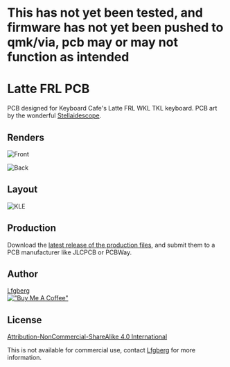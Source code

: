 # This has not yet been tested, and firmware has not yet been pushed to qmk/via, pcb may or may not function as intended

# Latte FRL PCB

PCB designed for Keyboard Cafe's Latte FRL WKL TKL keyboard. PCB art by the wonderful [Stellaidescope](https://twitter.com/stellaidoscope).

## Renders

![Front](https://i.imgur.com/SLM1hDO.png)

![Back](https://i.imgur.com/elpFzMP.png)

## Layout

![KLE](https://i.imgur.com/OK7Qoid.png)

## Production

Download the [latest release of the production files](https://github.com/lfgberg/latte-frl-pcb/releases), and submit them to a PCB manufacturer like JLCPCB or PCBWay.

## Author
[Lfgberg](https://github.com/lfgberg)
<br>
[!["Buy Me A Coffee"](https://www.buymeacoffee.com/assets/img/custom_images/orange_img.png)](https://www.buymeacoffee.com/lfgberg)

## License
[Attribution-NonCommercial-ShareAlike 4.0 International](https://creativecommons.org/licenses/by-nc-sa/4.0/)

This is not available for commercial use, contact [Lfgberg](https://github.com/lfgberg) for more information.
